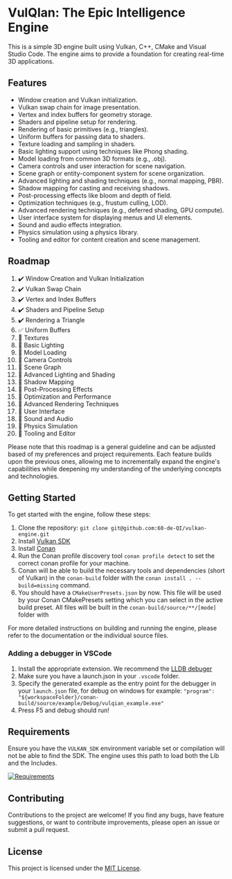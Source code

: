 # VulQIan: The Epic Intelligence Engine

This is a simple 3D engine built using Vulkan, C++, CMake and Visual Studio Code. The engine aims to provide a foundation for creating real-time 3D applications.

## Features

- Window creation and Vulkan initialization.
- Vulkan swap chain for image presentation.
- Vertex and index buffers for geometry storage.
- Shaders and pipeline setup for rendering.
- Rendering of basic primitives (e.g., triangles).
- Uniform buffers for passing data to shaders.
- Texture loading and sampling in shaders.
- Basic lighting support using techniques like Phong shading.
- Model loading from common 3D formats (e.g., .obj).
- Camera controls and user interaction for scene navigation.
- Scene graph or entity-component system for scene organization.
- Advanced lighting and shading techniques (e.g., normal mapping, PBR).
- Shadow mapping for casting and receiving shadows.
- Post-processing effects like bloom and depth of field.
- Optimization techniques (e.g., frustum culling, LOD).
- Advanced rendering techniques (e.g., deferred shading, GPU compute).
- User interface system for displaying menus and UI elements.
- Sound and audio effects integration.
- Physics simulation using a physics library.
- Tooling and editor for content creation and scene management.

## Roadmap

1.  :heavy_check_mark: Window Creation and Vulkan Initialization
2.  :heavy_check_mark: Vulkan Swap Chain
3.  :heavy_check_mark: Vertex and Index Buffers
4.  :heavy_check_mark: Shaders and Pipeline Setup
5.  :heavy_check_mark: Rendering a Triangle
6.  :white_check_mark: Uniform Buffers
7.  :construction: Textures
8.  :construction: Basic Lighting
9.  :construction: Model Loading
10.  :construction: Camera Controls
11.  :construction: Scene Graph
12.  :construction: Advanced Lighting and Shading
13.  :construction: Shadow Mapping
14.  :construction: Post-Processing Effects
15.  :construction: Optimization and Performance
16.  :construction: Advanced Rendering Techniques
17.  :construction: User Interface
18.  :construction: Sound and Audio
19.  :construction: Physics Simulation
20.  :construction: Tooling and Editor

Please note that this roadmap is a general guideline and can be adjusted based of my preferences and project requirements. Each feature builds upon the previous ones, allowing me to incrementally expand the engine's capabilities while deepening my understanding of the underlying concepts and technologies.

## Getting Started

To get started with the engine, follow these steps:

1. Clone the repository: `git clone git@github.com:60-de-QI/vulkan-engine.git`
2. Install [Vulkan SDK](https://www.lunarg.com/vulkan-sdk/)
3. Install [Conan](https://conan.io/)
4. Run the Conan profile discovery tool `conan profile detect` to set the correct conan profile for your machine.
5. Conan will be able to build the necessary tools and dependencies (short of Vulkan) in the `conan-build` folder with the `conan install . --build=missing` command.
6. You should have a `CMakeUserPresets.json` by now. This file will be used by your Conan CMakePresets setting which you can select in the active build preset. All files will be built in the `conan-build/source/**/[mode]` folder with

For more detailed instructions on building and running the engine, please refer to the documentation or the individual source files.

### Adding a debugger in VSCode
1. Install the appropriate extension. We recommend the [LLDB debuger](https://marketplace.visualstudio.com/items?itemName=vadimcnvscode-lldb)
2. Make sure you have a launch.json in your `.vscode` folder.
3. Specify the generated example as the entry point for the debugger in your `launch.json` file, for debug on windows for example: `"program": "${workspaceFolder}/conan-build/source/example/Debug/vulqian_example.exe"`
4. Press F5 and debug should run!

## Requirements

Ensure you have the `VULKAN_SDK` environment variable set or compilation will not be able to find the SDK.
The engine uses this path to load both the Lib and the Includes.

[![Requirements](https://skillicons.dev/icons?i=cpp,cmake,git,vscode,v&perline=5)](https://github.com/60-de-QI/VulQIan)

## Contributing

Contributions to the project are welcome! If you find any bugs, have feature suggestions, or want to contribute improvements, please open an issue or submit a pull request.

## License

This project is licensed under the [MIT License](LICENSE).
